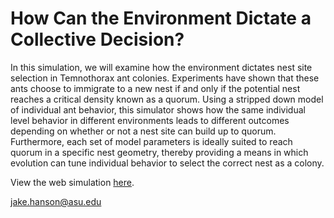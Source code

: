 # How Can the Environment Dictate a Collective Decision?
In this simulation, we will examine how the environment dictates nest site selection in Temnothorax ant colonies. Experiments have shown that these ants choose to immigrate to a new nest if and only if the potential nest reaches a critical density known as a quorum. Using a stripped down model of individual ant behavior, this simulator shows how the same individual level behavior in different environments leads to different outcomes depending on whether or not a nest site can build up to quorum. Furthermore, each set of model parameters is ideally suited to reach quorum in a specific nest geometry, thereby providing a means in which evolution can tune individual behavior to select the correct nest as a colony.

View the web simulation [here](https://elife-asu.github.io/wss-modules/modules/4-collective-behavior/).

jake.hanson@asu.edu
